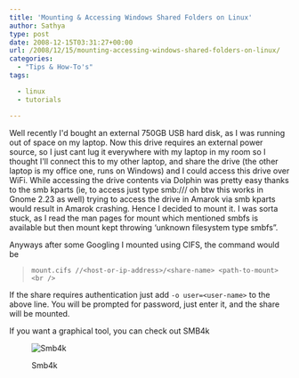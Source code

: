 ```yaml
---
title: 'Mounting & Accessing Windows Shared Folders on Linux'
author: Sathya
type: post
date: 2008-12-15T03:31:27+00:00
url: /2008/12/15/mounting-accessing-windows-shared-folders-on-linux/
categories:
  - "Tips & How-To's"
tags:

  - linux
  - tutorials

---
```

Well recently I'd bought an external 750GB USB hard disk, as I was running out of space on my laptop. Now this drive requires an external power source, so I just cant lug it everywhere with my laptop in my room so I thought I'll connect this to my other laptop, and share the drive (the other laptop is my office one, runs on Windows) and I could access this drive over WiFi. While accessing the drive contents via Dolphin was pretty easy thanks to the smb kparts (ie, to access just type smb://<ip-address>/<share-name> oh btw this works in Gnome 2.23 as well) trying to access the drive in Amarok via smb kparts would result in Amarok crashing. Hence I decided to mount it. I was sorta stuck, as I read the man pages for mount which mentioned smbfs is available but then mount kept throwing &#8216;unknown filesystem type smbfs&#8221;.

<!--more-->

Anyways after some Googling I mounted using CIFS, the command would be

> `mount.cifs //<host-or-ip-address>/<share-name> <path-to-mount><br />
` 

If the share requires authentication just add `-o user=<user-name>` to the above line. You will be prompted for password, just enter it, and the share will be mounted.

If you want a graphical tool, you can check out SMB4k<figure id="attachment_609" aria-describedby="caption-attachment-609" style="width: 300px" class="wp-caption alignnone">

<img class="size-medium wp-image-609" title="Smb4k" src="https://images.sbhat.me/ss/2008/12/smb4k-300x187.png" alt="Smb4k"   srcset="https://images.sbhat.me/ss/2008/12/smb4k-300x187.png 300w, https://images.sbhat.me/ss/2008/12/smb4k-1024x640.png 1024w, https://images.sbhat.me/ss/2008/12/smb4k.png 1280w" sizes="(max-width: 300px) 100vw, 300px" /><figcaption id="caption-attachment-609" class="wp-caption-text">Smb4k</figcaption></figure>
